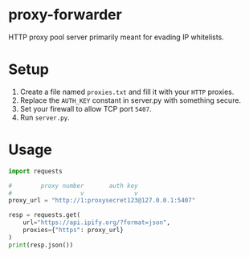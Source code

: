 # proxy-forwarder
 
HTTP proxy pool server primarily meant for evading IP whitelists.

# Setup
1. Create a file named `proxies.txt` and fill it with your `HTTP` proxies.
2. Replace the `AUTH_KEY` constant in server.py with something secure.
3. Set your firewall to allow TCP port `5407`.
4. Run `server.py`.

# Usage
```python
import requests

#        proxy number       auth key
#                   v              v
proxy_url = "http://1:proxysecret123@127.0.0.1:5407"

resp = requests.get(
    url="https://api.ipify.org/?format=json",
    proxies={"https": proxy_url}
)
print(resp.json())
```
